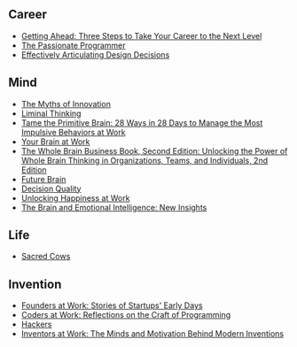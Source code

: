 Career
------
* [Getting Ahead: Three Steps to Take Your Career to the Next Level](https://www.safaribooksonline.com/library/view/getting-ahead-three/9781118116777/)
* [The Passionate Programmer](https://www.safaribooksonline.com/library/view/the-passionate-programmer/9781680500165/)
* [Effectively Articulating Design Decisions](https://www.safaribooksonline.com/library/view/effectively-articulating-design/9781491939796/)

Mind
-------------
* [The Myths of Innovation](https://www.safaribooksonline.com/library/view/the-myths-of/9781449396374/)
* [Liminal Thinking](https://www.safaribooksonline.com/library/view/liminal-thinking/9781492017592/)
* [Tame the Primitive Brain: 28 Ways in 28 Days to Manage the Most Impulsive Behaviors at Work](https://www.safaribooksonline.com/library/view/tame-the-primitive/9781118566732/)
* [Your Brain at Work](https://www.safaribooksonline.com/library/view/your-brain-at/9780061943546/)
* [The Whole Brain Business Book, Second Edition: Unlocking the Power of Whole Brain Thinking in Organizations, Teams, and Individuals, 2nd Edition](https://www.safaribooksonline.com/library/view/the-whole-brain/9780071843836/)
* [Future Brain](https://www.safaribooksonline.com/library/view/future-brain/9780730322504/)
* [Decision Quality](https://www.safaribooksonline.com/library/view/decision-quality/9781119144670/)
* [Unlocking Happiness at Work](https://www.safaribooksonline.com/library/view/unlocking-happiness-at/9780749478087/)
* [The Brain and Emotional Intelligence: New Insights](https://www.safaribooksonline.com/library/view/the-brain-and/9781934441152/)

Life
-----
* [Sacred Cows](https://www.safaribooksonline.com/library/view/sacred-cows/9781626813595/)

Invention
----------
* [Founders at Work: Stories of Startups' Early Days](https://www.safaribooksonline.com/library/view/founders-at-work/9781590597149/)
* [Coders at Work: Reflections on the Craft of Programming](https://www.safaribooksonline.com/library/view/coders-at-work/9781430219484/)
* [Hackers](https://www.safaribooksonline.com/library/view/hackers/9781449390259/)
* [Inventors at Work: The Minds and Motivation Behind Modern Inventions](https://www.safaribooksonline.com/library/view/inventors-at-work/9781430245063/)